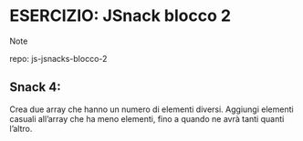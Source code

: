# ESERCIZIO: JSnack blocco 2

>[!NOTE]
>
> repo: js-jsnacks-blocco-2

## Snack 4:

Crea due array che hanno un numero di elementi diversi.
Aggiungi elementi casuali all’array che ha meno elementi,
fino a quando ne avrà tanti quanti l’altro.

